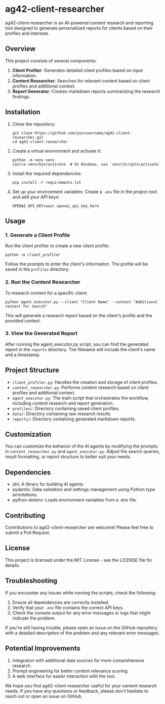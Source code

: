 # ag42-client-researcher

ag42-client-researcher is an AI-powered content research and reporting tool designed to generate personalized reports for clients based on their profiles and interests.

## Overview

This project consists of several components:

1. **Client Profiler**: Generates detailed client profiles based on input information.
2. **Content Researcher**: Searches for relevant content based on client profiles and additional context.
3. **Report Generator**: Creates markdown reports summarizing the research findings.

## Installation

1. Clone the repository:
   ```
   git clone https://github.com/yourusername/ag42-client-researcher.git
   cd ag42-client-researcher
   ```

2. Create a virtual environment and activate it:
   ```
   python -m venv venv
   source venv/bin/activate  # On Windows, use `venv\Scripts\activate`
   ```

3. Install the required dependencies:
   ```
   pip install -r requirements.txt
   ```

4. Set up your environment variables:
   Create a `.env` file in the project root and add your API keys:
   ```
   OPENAI_API_KEY=your_openai_api_key_here
   ```

## Usage

### 1. Generate a Client Profile

Run the client profiler to create a new client profile:


```
python -m client_profiler
```

Follow the prompts to enter the client's information. The profile will be saved in the `profiles` directory.

### 2. Run the Content Researcher

To research content for a specific client:

```
python agent_executor.py --client "Client Name" --context "Additional context for search"
```

This will generate a research report based on the client's profile and the provided context.

### 3. View the Generated Report

After running the agent_executor.py script, you can find the generated report in the `reports` directory. The filename will include the client's name and a timestamp.

## Project Structure

- `client_profiler.py`: Handles the creation and storage of client profiles.
- `content_researcher.py`: Performs content research based on client profiles and additional context.
- `agent_executor.py`: The main script that orchestrates the workflow, including content research and report generation.
- `profiles/`: Directory containing saved client profiles.
- `data/`: Directory containing raw research results.
- `reports/`: Directory containing generated markdown reports.

## Customization

You can customize the behavior of the AI agents by modifying the prompts in `content_researcher.py` and `agent_executor.py`. Adjust the search queries, result formatting, or report structure to better suit your needs.

## Dependencies

- phi: A library for building AI agents.
- pydantic: Data validation and settings management using Python type annotations.
- python-dotenv: Loads environment variables from a .env file.

## Contributing

Contributions to ag42-client-researcher are welcome! Please feel free to submit a Pull Request.

## License

This project is licensed under the MIT License - see the LICENSE file for details.

## Troubleshooting

If you encounter any issues while running the scripts, check the following:

1. Ensure all dependencies are correctly installed.
2. Verify that your `.env` file contains the correct API keys.
3. Check the console output for any error messages or logs that might indicate the problem.

If you're still having trouble, please open an issue on the GitHub repository with a detailed description of the problem and any relevant error messages.

## Potential Improvements

1. Integration with additional data sources for more comprehensive research.
2. Prompt engineering for better content relevance scoring.
3. A web interface for easier interaction with the tool.

We hope you find ag42-client-researcher useful for your content research needs. If you have any questions or feedback, please don't hesitate to reach out or open an issue on GitHub.
